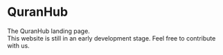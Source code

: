 # QuranHub
The QuranHub landing page.  
This website is still in an early development stage. Feel free to contribute with us.
